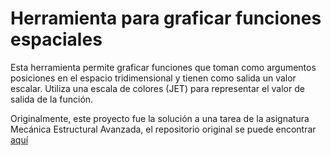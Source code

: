 # Herramienta para graficar funciones espaciales

Esta herramienta permite graficar funciones que toman como argumentos posiciones en el espacio tridimensional y tienen como salida un valor escalar. Utiliza una escala de colores (JET) para representar el valor de salida de la función.

Originalmente, este proyecto fue la solución a una tarea de la asignatura Mecánica Estructural Avanzada, el repositorio original se puede encontrar [aquí](https://github.com/osasanchezme/fundamental-models-diagrams-mdc)